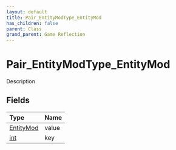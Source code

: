 ```yaml
---
layout: default
title: Pair_EntityModType_EntityMod
has_children: false
parent: Class
grand_parent: Game Reflection
---
```

# Pair_EntityModType_EntityMod
Description 

## Fields

| Type | Name |
|:-------------|:--------------|
| [EntityMod](/docs/game-reflection/classes/entity_mod) | value |
| [int](/docs/game-reflection/enums/int) | key |

